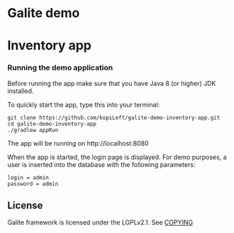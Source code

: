 # Galite demo 

# Inventory app
### Running the demo application
Before running the app make sure that you have Java 8 (or higher) JDK installed.

To quickly start the app, type this into your terminal:
```
git clone https://github.com/kopiLeft/galite-demo-inventory-app.git
cd galite-demo-inventory-app
./gradlew appRun
```

The app will be running on http://localhost:8080

When the app is started, the login page is displayed. For demo purposes, a user is inserted into the database with the following parameters:
```
login = admin
password = admin
```

## License

Galite framework is licensed under the LGPLv2.1. See [COPYING](COPYING)
